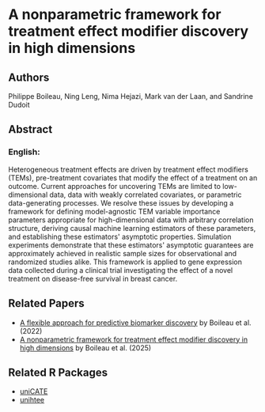 # A nonparametric framework for treatment effect modifier discovery in high dimensions

## Authors

Philippe Boileau, Ning Leng, Nima Hejazi, Mark van der Laan, and Sandrine Dudoit

## Abstract

### English:

Heterogeneous treatment effects are driven by treatment effect modifiers (TEMs),
pre-treatment covariates that modify the effect of a treatment on an outcome.
Current approaches for uncovering TEMs are limited to low-dimensional data, data
with weakly correlated covariates, or parametric data-generating processes. We
resolve these issues by developing a framework for defining model-agnostic TEM
variable importance parameters appropriate for high-dimensional data with
arbitrary correlation structure, deriving causal machine learning estimators of
these parameters, and establishing these estimators' asymptotic properties.
Simulation experiments demonstrate that these estimators' asymptotic guarantees
are approximately achieved in realistic sample sizes for observational and
randomized studies alike. This framework is applied to gene expression data
collected during a clinical trial investigating the effect of a novel treatment
on disease-free survival in breast cancer.

## Related Papers

- [A flexible approach for predictive biomarker
  discovery](https://academic.oup.com/biostatistics/advance-article/doi/10.1093/biostatistics/kxac029/6647929)
  by Boileau et al. (2022)
- [A nonparametric framework for treatment effect modifier discovery in high
  dimensions](https://academic.oup.com/jrsssb/article/87/1/157/7738222) by Boileau et al. (2025)

## Related R Packages

- [uniCATE](https://github.com/insightsengineering/uniCATE)
- [unihtee](https://github.com/insightsengineering/unihtee)
